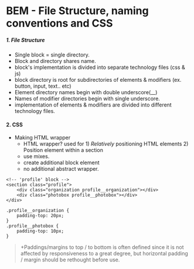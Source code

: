 # BEM - File Structure, naming conventions and CSS

##### 1. File Structure
* Single block = single directory.
* Block and directory shares name.
* block's implementation is divided into separate technology files (css & js)
* block directory is root for subdirectories of elements & modifiers (ex. button, input, text.. etc)
* Element directory names begin with double underscore(\__)
* Names of modifier directories begin with single underscore.
* implementation of elements & modifiers are divided into different technology files.


#### 2. CSS
* Making HTML wrapper
    - HTML wrapper? used for 1) *Relatively* positioning HTML elements 2) Position element within a section
    - use mixes.
    - create additional block element
    - no additional abstract wrapper.

```HTML5
<!-- 'profile' block -->
<section class="profile">
    <div class="organization profile__organization"></div>
    <div class="photobox profile__photobox"></div>
</div>
```
```CSS3
.profile__organization {
    padding-top: 20px;
}
.profile__photobox {
    padding-top: 10px;
}
```

> +Paddings/margins to top / to bottom is often defined since it is not affected by responsiveness to a great degree, but horizontal padding / margin should be rethought before use.

